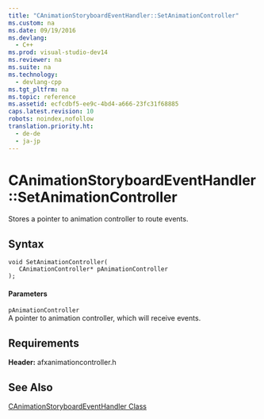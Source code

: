 ```yaml
---
title: "CAnimationStoryboardEventHandler::SetAnimationController"
ms.custom: na
ms.date: 09/19/2016
ms.devlang: 
  - C++
ms.prod: visual-studio-dev14
ms.reviewer: na
ms.suite: na
ms.technology: 
  - devlang-cpp
ms.tgt_pltfrm: na
ms.topic: reference
ms.assetid: ecfcdbf5-ee9c-4bd4-a666-23fc31f68885
caps.latest.revision: 10
robots: noindex,nofollow
translation.priority.ht: 
  - de-de
  - ja-jp
---
```

# CAnimationStoryboardEventHandler::SetAnimationController
Stores a pointer to animation controller to route events.  
  
## Syntax  
  
```  
void SetAnimationController(  
   CAnimationController* pAnimationController  
);  
```  
  
#### Parameters  
 `pAnimationController`  
 A pointer to animation controller, which will receive events.  
  
## Requirements  
 **Header:** afxanimationcontroller.h  
  
## See Also  
 [CAnimationStoryboardEventHandler Class](../vs140/CAnimationStoryboardEventHandler-Class.md)